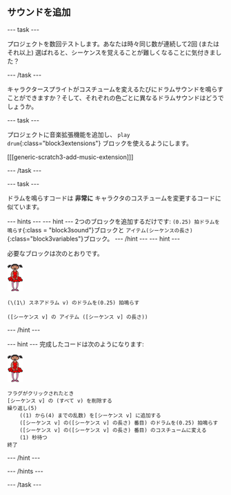 ## サウンドを追加

\--- task \---

プロジェクトを数回テストします。あなたは時々同じ数が連続して2回 (またはそれ以上) 選ばれると、シーケンスを覚えることが難しくなることに気付きました？

\--- /task \---

キャラクタースプライトがコスチュームを変えるたびにドラムサウンドを鳴らすことができますか？そして、それぞれの色ごとに異なるドラムサウンドはどうでしょうか。

\--- task \---

プロジェクトに音楽拡張機能を追加し、 `play drum`{:class="block3extensions"} ブロックを使えるようにします。

[[[generic-scratch3-add-music-extension]]]

\--- /task \---

\--- task \---

ドラムを鳴らすコードは **非常に** キャラクタのコスチュームを変更するコードに似ています。

\--- hints \--- \--- hint \--- 2つのブロックを追加するだけです: `(0.25) 拍ドラムを鳴らす`{:class = "block3sound"}ブロックと `アイテム(シーケンスの長さ)` {:class="block3variables"}ブロック。 \--- /hint \--- \--- hint \---

必要なブロックは次のとおりです。

![バレリーナ](images/ballerina.png)

```blocks3
(\(1\) スネアドラム v) のドラムを(0.25) 拍鳴らす

([シーケンス v] の アイテム ([シーケンス v] の長さ))
```

\--- /hint \---

\--- hint \--- 完成したコードは次のようになります:

![バレリーナ](images/ballerina.png)

```blocks3
フラグがクリックされたとき
[シーケンス v] の (すべて v) を削除する
繰り返し(5)
    ((1) から(4) までの乱数) を[シーケンス v] に追加する
    ([シーケンス v] の([シーケンス v] の長さ) 番目) のドラムを(0.25) 拍鳴らす
    ([シーケンス v] の([シーケンス v] の長さ) 番目) のコスチュームに変える
    (1) 秒待つ
終了
```

\--- /hint \---

\--- /hints \---

\--- /task \---